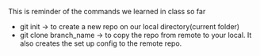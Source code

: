 This is reminder of the commands we learned in class so far
* git init -> to create a new repo on our local directory(current folder)
* git clone branch_name -> to copy the repo from remote to your local. It also creates the set up config to the remote repo.